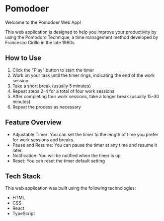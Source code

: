 # Pomodoer

Welcome to the Pomodoer Web App!

This web application is designed to help you improve your productivity by using the Pomodoro Technique, a time management method developed by Francesco Cirillo in the late 1980s.

## How to Use
<ol>
    <li>Click the "Play" button to start the timer</li>
    <li>Work on your task until the timer rings, indicating the end of the work session</li>
    <li>Take a short break (usually 5 minutes)</li>
    <li>Repeat steps 2-4 for a total of four work sessions</li>
    <li>After completing four work sessions, take a longer break (usually 15-30 minutes)</li>
    <li>Repeat the process as necessary</li>
</ol>

## Feature Overview
- Adjustable Timer: You can set the timer to the length of time you prefer for work sessions and breaks.
- Pause and Resume: You can pause the timer at any time and resume it later.
- Notification: You will be notified when the timer is up
- Reset: You can reset the timer default setting

## Tech Stack
This web application was built using the following technologies:

- HTML
- CSS
- React
- TypeScript
